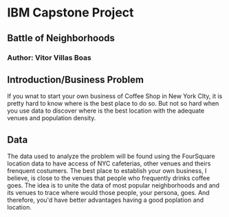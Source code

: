 # IBM Capstone Project
## Battle of Neighborhoods
### Author: Vitor Villas Boas

## Introduction/Business Problem
If you wnat to start your own business of Coffee Shop in New York CIty, it is pretty hard to know where is the best place to do so. But not so hard when you use data to discover where is the best location with the adequate venues and population density.

## Data
The data used to analyze the problem will be found using the FourSquare location data to have access of NYC cafeterias, other venues and theirs frenquent costumers. The best place to establish your own business, I believe, is close to the venues that people who frequently drinks coffee goes. The idea is to unite the data of most popular neighborhoods and  and its venues to trace where would those people, your persona, goes. And therefore, you'd have better advantages having a good poplation and location.
